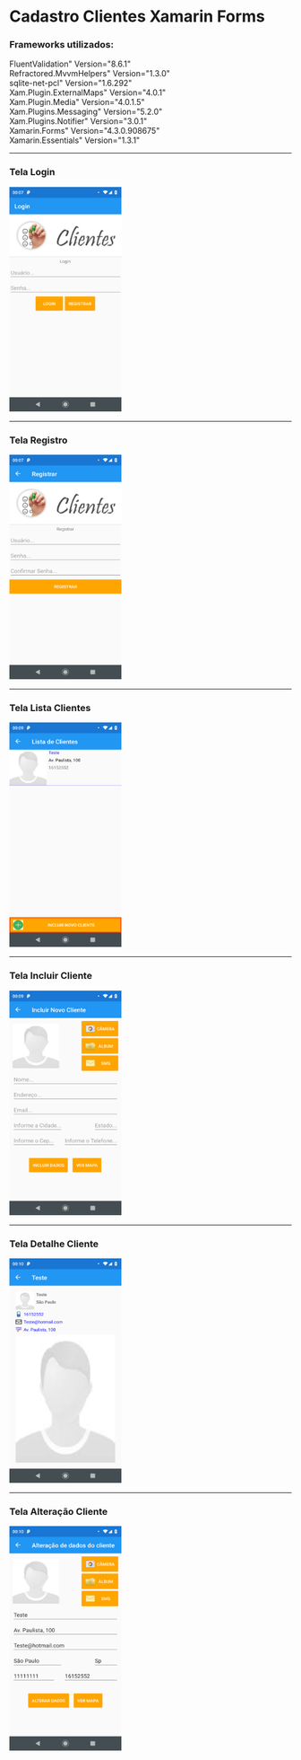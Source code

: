# Cadastro Clientes Xamarin Forms

<h3> Frameworks utilizados: </h3> 

FluentValidation" Version="8.6.1" <br />
Refractored.MvvmHelpers" Version="1.3.0" <br />
sqlite-net-pcl" Version="1.6.292" <br />
Xam.Plugin.ExternalMaps" Version="4.0.1" <br />
Xam.Plugin.Media" Version="4.0.1.5" <br />
Xam.Plugins.Messaging" Version="5.2.0" <br />
Xam.Plugins.Notifier" Version="3.0.1" <br />
Xamarin.Forms" Version="4.3.0.908675" <br />
Xamarin.Essentials" Version="1.3.1"
<hr>
<h3> Tela Login </h3>
<img src="https://github.com/Mateusdeli/CadastroClientesXamarin/blob/master/ImagesViews/LoginView.png" width="200" height="400" />
<hr>
<h3> Tela Registro </h3>
<img src="https://github.com/Mateusdeli/CadastroClientesXamarin/blob/master/ImagesViews/RegistrarView.png" width="200" height="400" />
  <hr>
<h3> Tela Lista Clientes </h3>
<img src="https://github.com/Mateusdeli/CadastroClientesXamarin/blob/master/ImagesViews/ListaClientesView.png" width="200" height="400" />
  <hr>
<h3> Tela Incluir Cliente </h3>
<img src="https://github.com/Mateusdeli/CadastroClientesXamarin/blob/master/ImagesViews/IncluirClienteView.png" width="200" height="400" />
  <hr>
<h3> Tela Detalhe Cliente </h3>
<img src="https://github.com/Mateusdeli/CadastroClientesXamarin/blob/master/ImagesViews/DetalhesClienteView.png" width="200" height="400" />
  <hr>
<h3> Tela Alteração Cliente </h3>
<img src="https://github.com/Mateusdeli/CadastroClientesXamarin/blob/master/ImagesViews/AlteracaoClienteView.png" width="200" height="400" />
